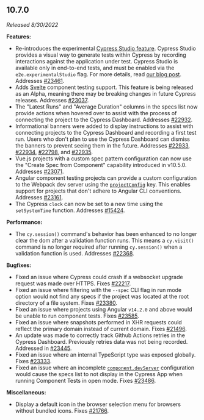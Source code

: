 ## 10.7.0

_Released 8/30/2022_

**Features:**

- Re-introduces the experimental
  [Cypress Studio feature](https://docs.cypress.io/guides/references/cypress-studio).
  Cypress Studio provides a visual way to generate tests within Cypress by
  recording interactions against the application under test. Cypress Studio is
  available only in end-to-end tests, and must be enabled via the
  `e2e.experimentalStudio` flag. For more details, read
  [our blog post](https://www.cypress.io/blog/2022/08/30/how-to-use-studio-in-cypress-10-7).
  Addresses [#23461](https://github.com/cypress-io/cypress/issues/23461).
- Adds [Svelte](https://svelte.dev/) component testing support. This feature is
  being released as an Alpha, meaning there may be breaking changes in future
  Cypress releases. Addresses
  [#23037](https://github.com/cypress-io/cypress/issues/23037).
- The "Latest Runs" and "Average Duration" columns in the specs list now provide
  actions when hovered over to assist with the process of connecting the project
  to the Cypress Dashboard. Addresses
  [#22932](https://github.com/cypress-io/cypress/issues/22932).
- Informational banners were added to display instructions to assist with
  connecting projects to the Cypress Dashboard and recording a first test run.
  Users who don't plan to use the Cypress Dashboard can dismiss the banners to
  prevent seeing them in the future. Addresses
  [#22933](https://github.com/cypress-io/cypress/issues/22933),
  [#22934](https://github.com/cypress-io/cypress/issues/22934),
  [#22798](https://github.com/cypress-io/cypress/issues/22798), and
  [#22935](https://github.com/cypress-io/cypress/issues/22935).
- Vue.js projects with a custom spec pattern configuration can now use the
  "Create Spec from Component" capability introduced in v10.5.0. Addresses
  [#23071](https://github.com/cypress-io/cypress/issues/23071).
- Angular component testing projects can provide a custom configuration to the
  Webpack dev server using the
  [`projectConfig`](https://docs.cypress.io/guides/component-testing/angular/overview#Options-API)
  key. This enables support for projects that don't adhere to Angular CLI
  conventions. Addresses
  [#23161](https://github.com/cypress-io/cypress/issues/23161).
- The Cypress `clock` can now be set to a new time using the `setSystemTime`
  function. Addresses
  [#15424](https://github.com/cypress-io/cypress/issues/15424).

**Performance:**

- The `cy.session()` command's behavior has been enhanced to no longer clear the
  dom after a validation function runs. This means a `cy.visit()` command is no
  longer required after running `cy.session()` when a validation function is
  used. Addresses [#22368](https://github.com/cypress-io/cypress/issues/22368).

**Bugfixes:**

- Fixed an issue where Cypress could crash if a websocket upgrade request was
  made over HTTPS. Fixes
  [#22217](https://github.com/cypress-io/cypress/issues/22217).
- Fixed an issue where filtering with the `--spec` CLI flag in run mode option
  would not find any specs if the project was located at the root directory of a
  file system. Fixes
  [#23380](https://github.com/cypress-io/cypress/issues/23380).
- Fixed an issue where projects using Angular `v14.2.0` and above would be
  unable to run component tests. Fixes
  [#23585](https://github.com/cypress-io/cypress/issues/23585).
- Fixed an issue where snapshots performed in XHR requests could reflect the
  primary domain instead of current domain. Fixes
  [#21496](https://github.com/cypress-io/cypress/issues/21496).
- An update was made to correctly track Github Actions retries in the Cypress
  Dashboard. Previously retries data was not being recorded. Addressed in
  [#23445](https://github.com/cypress-io/cypress/pull/23445).
- Fixed an issue where an internal TypeScript type was exposed globally. Fixes
  [#23333](https://github.com/cypress-io/cypress/pull/23333).
- Fixed an issue where an incomplete
  [`component.devServer`](https://docs.cypress.io/guides/references/configuration#devServer)
  configuration would cause the specs list to not display in the Cypress App
  when running Component Tests in open mode. Fixes
  [#23486](https://github.com/cypress-io/cypress/issues/23486).

**Miscellaneous:**

- Display a default icon in the browser selection menu for browsers without
  bundled icons. Fixes
  [#21766](https://github.com/cypress-io/cypress/issues/21766).
